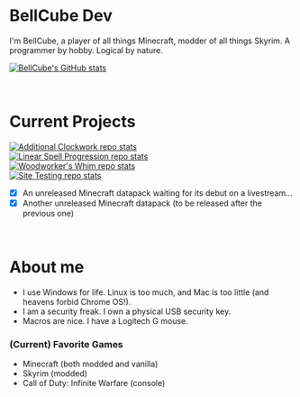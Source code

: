 # **BellCube Dev**

I'm BellCube, a player of all things Minecraft, modder of all things Skyrim. A programmer by hobby. Logical by nature.

[![BellCube's GitHub stats](https://github-readme-stats.vercel.app/api?username=BellCubeDev&theme=github_dark&show_icons=true&hide_rank=true)](https://github.com/anuraghazra/github-readme-stats)

<br>

# **Current Projects**

[![Additional Clockwork repo stats](https://github-readme-stats.vercel.app/api/pin?username=BellCubeDev&repo=AdditionalClockwork&theme=github_dark)](https://github.com/BellCubeDev/AdditionalClockwork)<br />[![Linear Spell Progression repo stats](https://github-readme-stats.vercel.app/api/pin?username=BellCubeDev&repo=LinearSpellProgression&theme=github_dark)](https://github.com/BellCubeDev/LinearSpellProgression)<br />[![Woodworker's Whim repo stats](https://github-readme-stats.vercel.app/api/pin?username=BellCubeDev&repo=WoodworkersWhim&theme=github_dark)](https://github.com/BellCubeDev/WoodworkersWhim)<br />[![Site Testing repo stats](https://github-readme-stats.vercel.app/api/pin?username=BellCubeDev&repo=site-testing&theme=github_dark)](https://github.com/BellCubeDev/site-testing)
- [X] An unreleased Minecraft datapack waiting for its debut on a livestream...
- [X] Another unreleased Minecraft datapack (to be released after the previous one)

<br>

# **About me**

* I use Windows for life. Linux is too much, and Mac is too little (and heavens forbid Chrome OS!).
* I am a security freak. I own a physical USB security key.
* Macros are nice. I have a Logitech G mouse.

### (Current) Favorite Games

* Minecraft (both modded and vanilla)
* Skyrim (modded)
* Call of Duty: Infinite Warfare (console)
